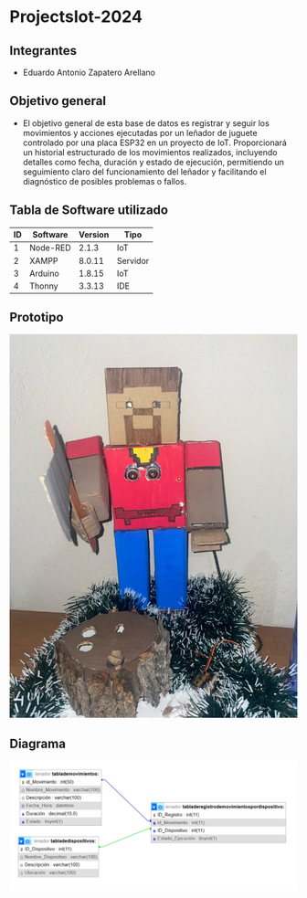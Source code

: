 # ProjectsIot-2024
## Integrantes
* Eduardo Antonio Zapatero Arellano
## Objetivo general 
* El objetivo general de esta base de datos es registrar y seguir los movimientos y acciones ejecutadas por un leñador de juguete controlado por una placa ESP32 en un proyecto de IoT. Proporcionará un historial estructurado de los movimientos realizados, incluyendo detalles como fecha, duración y estado de ejecución, permitiendo un seguimiento claro del funcionamiento del leñador y facilitando el diagnóstico de posibles problemas o fallos.
## Tabla de Software utilizado
| ID | Software  | Version | Tipo    |
|----|-----------|---------|---------|
| 1  | Node-RED  | 2.1.3   | IoT     |
| 2  | XAMPP     | 8.0.11  | Servidor|
| 3  | Arduino   | 1.8.15  | IoT     |
| 4  | Thonny    | 3.3.13  | IDE     |
## Prototipo
![Ejemplo](image2.jpeg)

## Diagrama 
![Ejemplo](image33.png)








